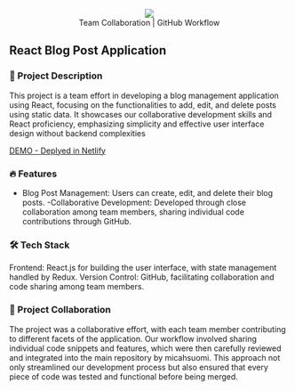 
<p align="center">
  <img src="https://skillicons.dev/icons?i=react,redux,typescript,git" />
  <br/>
  <span>Team Collaboration</span> | <span>GitHub Workflow</span>
</p>

## React Blog Post Application


### 📝 Project Description
This project is a team effort in developing a blog management application using React, focusing on the functionalities to add, edit, and delete posts using static data. It showcases our collaborative development skills and React proficiency, emphasizing simplicity and effective user interface design without backend complexities


[DEMO - Deplyed in Netlify](https://nifty-shirley-ff48f6.netlify.app/)



### 🔥 Features

- Blog Post Management: Users can create, edit, and delete their blog posts.
-Collaborative Development: Developed through close collaboration among team members, sharing individual code contributions through GitHub.

### 🛠 Tech Stack
Frontend: React.js for building the user interface, with state management handled by Redux.
Version Control: GitHub, facilitating collaboration and code sharing among team members.

### 📖 Project Collaboration
The project was a collaborative effort, with each team member contributing to different facets of the application. Our workflow involved sharing individual code snippets and features, which were then carefully reviewed and integrated into the main repository by micahsuomi. This approach not only streamlined our development process but also ensured that every piece of code was tested and functional before being merged.

